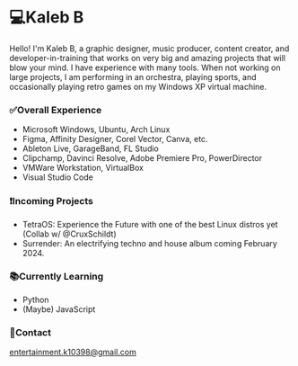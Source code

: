 # 💻Kaleb B
Hello! I'm Kaleb B, a graphic designer, music producer, content creator, and developer-in-training that works on very big and amazing projects that will blow your mind. I have experience with many tools. When not working on large projects, I am performing in an orchestra, playing sports, and occasionally playing retro games on my Windows XP virtual machine.

### ✅Overall Experience
- Microsoft Windows, Ubuntu, Arch Linux
- Figma, Affinity Designer, Corel Vector, Canva, etc.
- Ableton Live, GarageBand, FL Studio
- Clipchamp, Davinci Resolve, Adobe Premiere Pro, PowerDirector
- VMWare Workstation, VirtualBox
- Visual Studio Code

### ❗Incoming Projects
- TetraOS: Experience the Future with one of the best Linux distros yet (Collab w/ @CruxSchildt)
- Surrender: An electrifying techno and house album coming February 2024.

### 📚Currently Learning
- Python
- (Maybe) JavaScript

### 🪪Contact
entertainment.k10398@gmail.com
